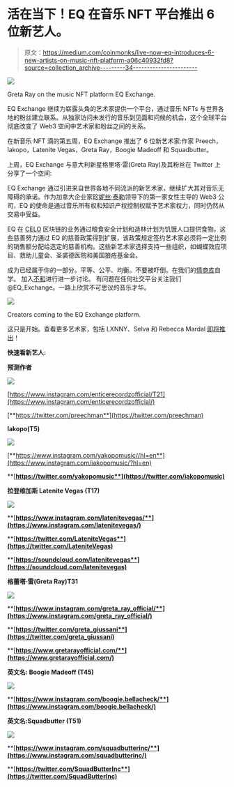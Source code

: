 # 活在当下！EQ 在音乐 NFT 平台推出 6 位新艺人。

> 原文：<https://medium.com/coinmonks/live-now-eq-introduces-6-new-artists-on-music-nft-platform-a06c40932fd8?source=collection_archive---------34----------------------->

![](img/7f0810d25c91eea06fff6353443c8a73.png)

Greta Ray on the music NFT platform EQ Exchange.

EQ Exchange 继续为崭露头角的艺术家提供一个平台，通过音乐 NFTs 与世界各地的粉丝建立联系。从独家访问未发行的音乐到见面和问候的机会，这个全球平台彻底改变了 Web3 空间中艺术家和粉丝之间的关系。

在新音乐 NFT 滴的第五周，EQ Exchange 推出了 6 位新艺术家:作家 Preech，Iakopo，Latenite Vegas，Greta Ray，Boogie Madeoff 和 Squadbutter。

上周，EQ Exchange 与意大利新星格里塔·雷(Greta Ray)及其粉丝在 Twitter 上分享了一个空间:

EQ Exchange 通过引进来自世界各地不同流派的新艺术家，继续扩大其对音乐无障碍的承诺。作为加拿大企业家[珍妮丝·泰勒](https://www.youtube.com/watch?v=pT8MkDYcSMg&feature=youtu.be)领导下的第一家女性主导的 Web3 公司，EQ 的使命是通过音乐所有权和知识产权控制权赋予艺术家权力，同时仍然从交易中受益。

EQ 在 [CELO](https://celo.org/) 区块链的业务通过粮食安全计划和造林计划为饥饿人口提供食物。这些慈善努力通过 EQ 的慈善政策得到扩展，该政策规定签约艺术家必须将一定比例的销售额分配给选定的慈善机构。这些新艺术家选择支持一些组织，如蝴蝶效应项目、救助儿童会、圣裘德医院和美国狼疮基金会。

成为已经属于你的一部分。平等、公平、均衡。不要被吓倒。在我们的[情商库](https://eq.exchange/eq-library/)自学。
加入[不和](https://discord.com/invite/suJWVA9RQp)进行进一步讨论。
有问题在任何社交平台关注我们@EQ_Exchange。一路上欣赏不可思议的音乐才华。

![](img/2d188acc84e8ebad762f9679b0620f46.png)

Creators coming to the EQ Exchange platform.

这只是开始。查看更多艺术家，包括 LXNNY、Selva 和 Rebecca Mardal [即将推出](https://web.eq.exchange/coming-soon)！

**快速看新艺人:**

**预测作者**

![](img/eb145d6c587db06dae87f7ce9e4b7b4b.png)

[https://www.instagram.com/enticerecordzofficial/T21](https://www.instagram.com/enticerecordzofficial/)

[**https://twitter.com/preechman**](https://twitter.com/preechman)

**Iakopo(T5)**

![](img/f52fc2342de5c8358807fd4347933acc.png)

[**https://www.instagram.com/yakopomusic//hl=en**](https://www.instagram.com/iakopomusic/?hl=en)

**[**https://twitter.com/yakopomusic**](https://twitter.com/iakopomusic)**

**拉登维加斯 Latenite Vegas (T17)**

**![](img/40f3b1688db43955ee522d59440b393d.png)**

**[**https://www.instagram.com/latenitevegas/**](https://www.instagram.com/latenitevegas/)**

**[**https://twitter.com/LateniteVegas**](https://twitter.com/LateniteVegas)**

**[**https://soundcloud.com/latenitevegas**](https://soundcloud.com/latenitevegas)**

**格蕾塔·雷(Greta Ray)T31**

**![](img/4976a9bbe4f9209c644c55b2ba79a5df.png)**

**[**https://www.instagram.com/greta_ray_official/**](https://www.instagram.com/greta_ray_official/)**

**[**https://twitter.com/greta_giussani**](https://twitter.com/greta_giussani)**

**[**https://www.gretarayofficial.com/**](https://www.gretarayofficial.com/)**

**英文名: Boogie Madeoff (T45)**

**![](img/cf1e45f08af2a5a60c782545a8f527a4.png)**

**[**https://www.instagram.com/boogie.bellacheck/**](https://www.instagram.com/boogie.bellacheck/)**

**英文名:Squadbutter (T51)**

**![](img/06edb7afd70de852c1eb09e322c00f76.png)**

**[**https://www.instagram.com/squadbutterinc/**](https://www.instagram.com/squadbutterinc/)**

**[**https://twitter.com/SquadButterInc**](https://twitter.com/SquadButterInc)**